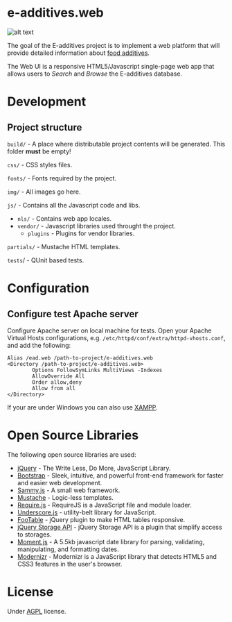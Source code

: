 e-additives.web
===============
![alt text](https://raw.github.com/vexelon-dot-net/e-additives.web/master/img/app_j2me.png "E-additives Logo")

The goal of the E-additives project is to implement a web platform that will provide detailed information about [food additives](http://en.wikipedia.org/wiki/Food_additive).

The Web UI is a responsive HTML5/Javascript single-page web app that allows users to *Search* and *Browse* the E-additives database.

# Development

## Project structure

`build/` - A place where distributable project contents will be generated. This folder **must** be empty!

`css/` - CSS styles files. 

`fonts/` - Fonts required by the project.

`img/` - All images go here.

`js/` - Contains all the Javascript code and libs.
  * `nls/` - Contains web app locales.
  * `vendor/` - Javascript libraries used throught the project.
    - `plugins` - Plugins for vendor libraries.

`partials/` - Mustache HTML templates.

`tests`/ - QUnit based tests.

# Configuration

## Configure test Apache server

Configure Apache server on local machine for tests. Open your Apache Virtual Hosts configurations, e.g. `/etc/httpd/conf/extra/httpd-vhosts.conf`, and add the following:

    Alias /ead.web /path-to-project/e-additives.web
    <Directory /path-to-project/e-additives.web>
            Options FollowSymLinks MultiViews -Indexes
            AllowOverride All
            Order allow,deny
            Allow from all
    </Directory>
		
If your are under Windows you can also use [XAMPP](http://www.apachefriends.org/en/xampp.html).

# Open Source Libraries
The following open source libraries are used:

  * [jQuery](http://jquery.com/) - The Write Less, Do More, JavaScript Library.
  * [Bootstrap](http://twitter.github.com/bootstrap/) - Sleek, intuitive, and powerful front-end framework for faster and easier web development.
  * [Sammy.js](http://sammyjs.org/) - A small web framework. 
  * [Mustache](http://mustache.github.io/) - Logic-less templates.
  * [Require.js](http://requirejs.org/) - RequireJS is a JavaScript file and module loader.
  * [Underscore.js](http://underscorejs.org/) - utility-belt library for JavaScript.
  * [FooTable](https://github.com/bradvin/FooTable) - jQuery plugin to make HTML tables responsive.
  * [jQuery Storage API](https://github.com/julien-maurel/jQuery-Storage-API) - jQuery Storage API is a plugin that simplify access to storages.
  * [Moment.js](http://momentjs.com/) - A 5.5kb javascript date library for parsing, validating, manipulating, and formatting dates.
  * [Modernizr](http://modernizr.com/) - Modernizr is a JavaScript library that detects HTML5 and CSS3 features in the user's browser.

# License

Under [AGPL](LICENSE) license.
